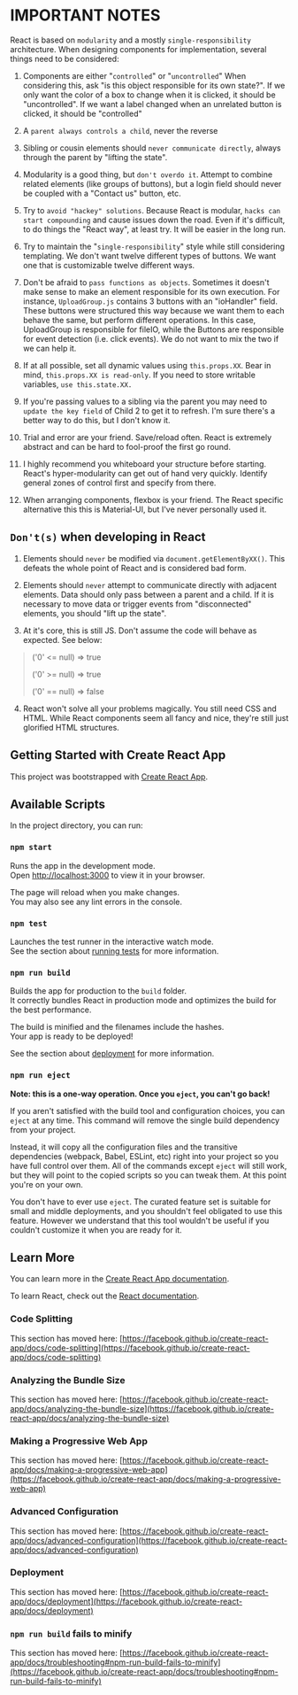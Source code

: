 # IMPORTANT NOTES

React is based on `modularity` and a mostly `single-responsibility` architecture. 
When designing components for implementation, several things need to be considered:

1. Components are either "`controlled`" or "`uncontrolled`"
When considering this, ask "is this object responsible for its own state?".
If we only want the color of a box to change when it is clicked, it should be "uncontrolled".
If we want a label changed when an unrelated button is clicked, it should be "controlled"

2. A `parent always controls a child`, never the reverse

3. Sibling or cousin elements should `never communicate directly`, always through the parent by "lifting the state".

4. Modularity is a good thing, but `don't overdo it`. 
Attempt to combine related elements (like groups of buttons), but a login field should never be coupled with a "Contact us" button, etc.

5. Try to `avoid "hackey" solutions`. Because React is modular, `hacks can start compounding` and cause issues down the road. 
Even if it's difficult, to do things the "React way", at least try. It will be easier in the long run.

6. Try to maintain the "`single-responsibility`" style while still considering templating. 
We don't want twelve different types of buttons. We want one that is customizable twelve different ways.

7. Don't be afraid to `pass functions as objects`. Sometimes it doesn't make sense to make an element responsible for its own execution.
For instance, `UploadGroup.js` contains 3 buttons with an "ioHandler" field. These buttons were structured this way because we want them to each behave the same, but perform different operations. In this case, UploadGroup is responsible for fileIO, while the Buttons are responsible for event detection (i.e. click events). We do not want to mix the two if we can help it.

8. If at all possible, set all dynamic values using `this.props.XX`. Bear in mind, `this.props.XX is read-only`. If you need to store writable variables, `use this.state.XX.`

9. If you're passing values to a sibling via the parent you may need to `update the key field` of Child 2 to get it to refresh. I'm sure there's a better way to do this, but I don't know it.

10. Trial and error are your friend. Save/reload often. React is extremely abstract and can be hard to fool-proof the first go round.

11. I highly recommend you whiteboard your structure before starting. React's hyper-modularity can get out of hand very quickly. Identify general zones of control first and specify from there. 

12. When arranging components, flexbox is your friend. The React specific alternative this this is Material-UI, but I've never personally used it.


## `Don't(s)` when developing in React

1. Elements should `never` be modified via `document.getElementByXX()`.
   This defeats the whole point of React and is considered bad form.

2. Elements should `never` attempt to communicate directly with adjacent elements. Data should only pass between a parent and a child. 
   If it is necessary to move data or trigger events from "disconnected" elements, you should "lift up the state".

3. At it's core, this is still JS. Don't assume the code will behave as expected. See below:

> ('0' <= null) => true
>
> ('0' >= null) => true
>
> ('0' == null) => false

4. React won't solve all your problems magically. You still need CSS and HTML. 
While React components seem all fancy and nice, they're still just glorified HTML structures.



## Getting Started with Create React App

This project was bootstrapped with [Create React App](https://github.com/facebook/create-react-app).

## Available Scripts

In the project directory, you can run:

### `npm start`

Runs the app in the development mode.\
Open [http://localhost:3000](http://localhost:3000) to view it in your browser.

The page will reload when you make changes.\
You may also see any lint errors in the console.

### `npm test`

Launches the test runner in the interactive watch mode.\
See the section about [running tests](https://facebook.github.io/create-react-app/docs/running-tests) for more information.

### `npm run build`

Builds the app for production to the `build` folder.\
It correctly bundles React in production mode and optimizes the build for the best performance.

The build is minified and the filenames include the hashes.\
Your app is ready to be deployed!

See the section about [deployment](https://facebook.github.io/create-react-app/docs/deployment) for more information.

### `npm run eject`

**Note: this is a one-way operation. Once you `eject`, you can't go back!**

If you aren't satisfied with the build tool and configuration choices, you can `eject` at any time. This command will remove the single build dependency from your project.

Instead, it will copy all the configuration files and the transitive dependencies (webpack, Babel, ESLint, etc) right into your project so you have full control over them. All of the commands except `eject` will still work, but they will point to the copied scripts so you can tweak them. At this point you're on your own.

You don't have to ever use `eject`. The curated feature set is suitable for small and middle deployments, and you shouldn't feel obligated to use this feature. However we understand that this tool wouldn't be useful if you couldn't customize it when you are ready for it.

## Learn More

You can learn more in the [Create React App documentation](https://facebook.github.io/create-react-app/docs/getting-started).

To learn React, check out the [React documentation](https://reactjs.org/).

### Code Splitting

This section has moved here: [https://facebook.github.io/create-react-app/docs/code-splitting](https://facebook.github.io/create-react-app/docs/code-splitting)

### Analyzing the Bundle Size

This section has moved here: [https://facebook.github.io/create-react-app/docs/analyzing-the-bundle-size](https://facebook.github.io/create-react-app/docs/analyzing-the-bundle-size)

### Making a Progressive Web App

This section has moved here: [https://facebook.github.io/create-react-app/docs/making-a-progressive-web-app](https://facebook.github.io/create-react-app/docs/making-a-progressive-web-app)

### Advanced Configuration

This section has moved here: [https://facebook.github.io/create-react-app/docs/advanced-configuration](https://facebook.github.io/create-react-app/docs/advanced-configuration)

### Deployment

This section has moved here: [https://facebook.github.io/create-react-app/docs/deployment](https://facebook.github.io/create-react-app/docs/deployment)

### `npm run build` fails to minify

This section has moved here: [https://facebook.github.io/create-react-app/docs/troubleshooting#npm-run-build-fails-to-minify](https://facebook.github.io/create-react-app/docs/troubleshooting#npm-run-build-fails-to-minify)
